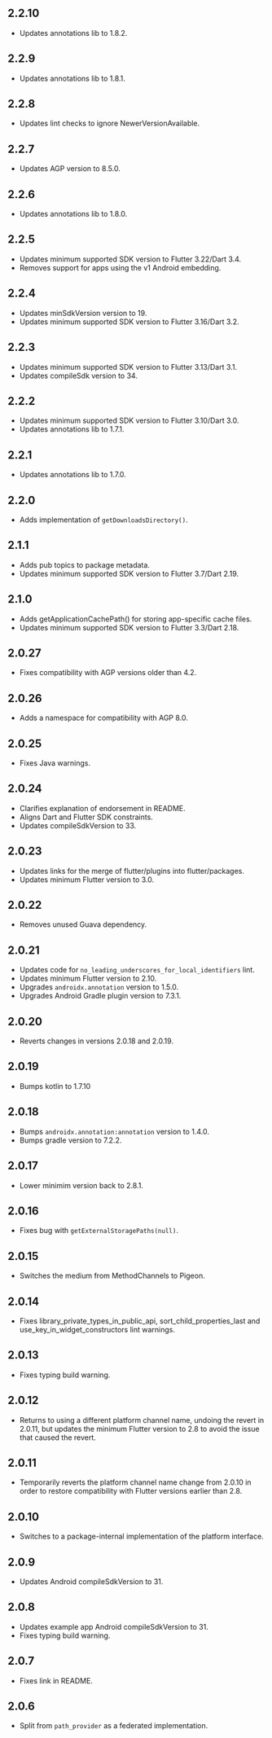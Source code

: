 ## 2.2.10

- Updates annotations lib to 1.8.2.

## 2.2.9

- Updates annotations lib to 1.8.1.

## 2.2.8

- Updates lint checks to ignore NewerVersionAvailable.

## 2.2.7

- Updates AGP version to 8.5.0.

## 2.2.6

- Updates annotations lib to 1.8.0.

## 2.2.5

- Updates minimum supported SDK version to Flutter 3.22/Dart 3.4.
- Removes support for apps using the v1 Android embedding.

## 2.2.4

- Updates minSdkVersion version to 19.
- Updates minimum supported SDK version to Flutter 3.16/Dart 3.2.

## 2.2.3

- Updates minimum supported SDK version to Flutter 3.13/Dart 3.1.
- Updates compileSdk version to 34.

## 2.2.2

- Updates minimum supported SDK version to Flutter 3.10/Dart 3.0.
- Updates annotations lib to 1.7.1.

## 2.2.1

- Updates annotations lib to 1.7.0.

## 2.2.0

- Adds implementation of `getDownloadsDirectory()`.

## 2.1.1

- Adds pub topics to package metadata.
- Updates minimum supported SDK version to Flutter 3.7/Dart 2.19.

## 2.1.0

- Adds getApplicationCachePath() for storing app-specific cache files.
- Updates minimum supported SDK version to Flutter 3.3/Dart 2.18.

## 2.0.27

- Fixes compatibility with AGP versions older than 4.2.

## 2.0.26

- Adds a namespace for compatibility with AGP 8.0.

## 2.0.25

- Fixes Java warnings.

## 2.0.24

- Clarifies explanation of endorsement in README.
- Aligns Dart and Flutter SDK constraints.
- Updates compileSdkVersion to 33.

## 2.0.23

- Updates links for the merge of flutter/plugins into flutter/packages.
- Updates minimum Flutter version to 3.0.

## 2.0.22

- Removes unused Guava dependency.

## 2.0.21

- Updates code for `no_leading_underscores_for_local_identifiers` lint.
- Updates minimum Flutter version to 2.10.
- Upgrades `androidx.annotation` version to 1.5.0.
- Upgrades Android Gradle plugin version to 7.3.1.

## 2.0.20

- Reverts changes in versions 2.0.18 and 2.0.19.

## 2.0.19

- Bumps kotlin to 1.7.10

## 2.0.18

- Bumps `androidx.annotation:annotation` version to 1.4.0.
- Bumps gradle version to 7.2.2.

## 2.0.17

- Lower minimim version back to 2.8.1.

## 2.0.16

- Fixes bug with `getExternalStoragePaths(null)`.

## 2.0.15

- Switches the medium from MethodChannels to Pigeon.

## 2.0.14

- Fixes library_private_types_in_public_api, sort_child_properties_last and use_key_in_widget_constructors
  lint warnings.

## 2.0.13

- Fixes typing build warning.

## 2.0.12

- Returns to using a different platform channel name, undoing the revert in
  2.0.11, but updates the minimum Flutter version to 2.8 to avoid the issue
  that caused the revert.

## 2.0.11

- Temporarily reverts the platform channel name change from 2.0.10 in order to
  restore compatibility with Flutter versions earlier than 2.8.

## 2.0.10

- Switches to a package-internal implementation of the platform interface.

## 2.0.9

- Updates Android compileSdkVersion to 31.

## 2.0.8

- Updates example app Android compileSdkVersion to 31.
- Fixes typing build warning.

## 2.0.7

- Fixes link in README.

## 2.0.6

- Split from `path_provider` as a federated implementation.
